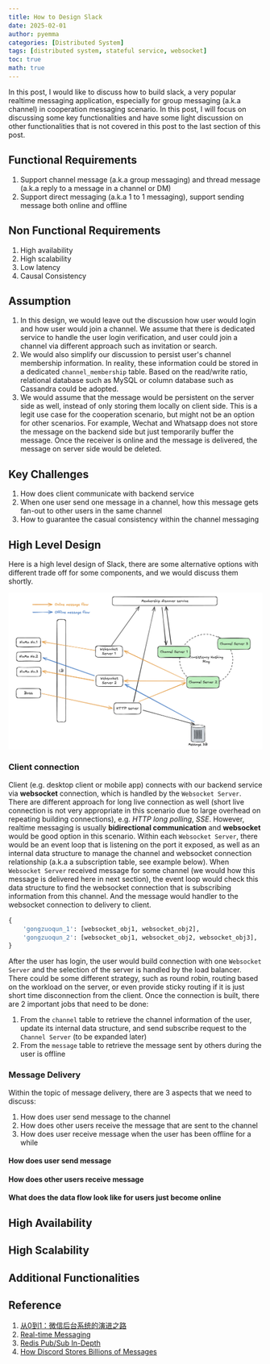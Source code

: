 ```yaml
---
title: How to Design Slack
date: 2025-02-01
author: pyemma
categories: [Distributed System]
tags: [distributed system, stateful service, websocket]
toc: true
math: true
---
```


In this post, I would like to discuss how to build slack, a very popular realtime messaging application, especially for group messaging (a.k.a channel) in cooperation messaging scenario. In this post, I will focus on discussing some key functionalities and have some light discussion on other functionalities that is not covered in this post to the last section of this post.

## Functional Requirements

1. Support channel message (a.k.a group messaging) and thread message (a.k.a reply to a message in a channel or DM)
2. Support direct messaging (a.k.a 1 to 1 messaging), support sending message both online and offline

## Non Functional Requirements

1. High availability
2. High scalability
3. Low latency
4. Causal Consistency

## Assumption

1. In this design, we would leave out the discussion how user would login and how user would join a channel. We assume that there is dedicated service to handle the user login verification, and user could join a channel via different approach such as invitation or search.
2. We would also simplify our discussion to persist user's channel membership information. In reality, these information could be stored in a dedicated `channel_membership` table. Based on the read/write ratio, relational database such as MySQL or column database such as Cassandra could be adopted.
3. We would assume that the message would be persistent on the server side as well, instead of only storing them locally on client side. This is a legit use case for the cooperation scenario, but might not be an option for other scenarios. For example, Wechat and Whatsapp does not store the message on the backend side but just temporarily buffer the message. Once the receiver is online and the message is delivered, the message on server side would be deleted.

## Key Challenges

1. How does client communicate with backend service
2. When one user send one message in a channel, how this message gets fan-out to other users in the same channel
3. How to guarantee the casual consistency within the channel messaging

## High Level Design

Here is a high level design of Slack, there are some alternative options with different trade off for some components, and we would discuss them shortly.

![Slack - Dispatcher Sytle](/assets/slack-dispatcher.png)

### Client connection

Client (e.g. desktop client or mobile app) connects with our backend service via **websocket** connection, which is handled by the `Websocket Server`. There are different approach for long live connection as well (short live connection is not very appropriate in this scenario due to large overhead on repeating building connections), e.g. *HTTP long polling*, *SSE*. However, realtime messaging is usually **bidirectional communication** and **websocket** would be good option in this scenario. Within each `Websocket Server`, there would be an event loop that is listening on the port it exposed, as well as an internal data structure to manage the channel and websocket connection relationship (a.k.a a subscription table, see example below). When `Websocket Server` received message for some channel (we would how this message is delivered here in next section), the event loop would check this data structure to find the websocket connection that is subscribing information from this channel. And the message would handler to the websocket connection to delivery to client.

```python
{
    'gongzuoqun_1': [websocket_obj1, websocket_obj2],
    'gongzuoqun_2': [websocket_obj1, websocket_obj2, websocket_obj3],
}
```

After the user has login, the user would build connection with one `Websocket Server` and the selection of the server is handled by the load balancer. There could be some different strategy, such as round robin, routing based on the workload on the server, or even provide sticky routing if it is just short time disconnection from the client. Once the connection is built, there are 2 important jobs that need to be done:

1. From the `channel` table to retrieve the channel information of the user, update its internal data structure, and send subscribe request to the `Channel Server` (to be expanded later)
2. From the `message` table to retrieve the message sent by others during the user is offline  

### Message Delivery

Within the topic of message delivery, there are 3 aspects that we need to discuss:

1. How does user send message to the channel
2. How does other users receive the message that are sent to the channel
3. How does user receive message when the user has been offline for a while

#### How does user send message

#### How does other users receive message

#### What does the data flow look like for users just become online

## High Availability

## High Scalability

## Additional Functionalities

## Reference

1. [从0到1：微信后台系统的演进之路](https://cloud.tencent.com/developer/article/2232218)
2. [Real-time Messaging](https://slack.engineering/real-time-messaging/)
3. [Redis Pub/Sub In-Depth](https://medium.com/@joudwawad/redis-pub-sub-in-depth-d2c6f4334826)
4. [How Discord Stores Billions of Messages](https://discord.com/blog/how-discord-stores-billions-of-messages)